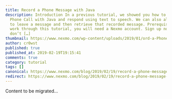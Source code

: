 ```yaml
---
title: Record a Phone Message with Java
description: Introduction In a previous tutorial, we showed you how to Receive a
  Phone Call with Java and respond using text to speech. We can also allow users
  to leave a message and then retrieve that recorded message. Prerequisites To
  work through this tutorial, you will need a Nexmo account. Sign up now if you
  don’t […]
thumbnail: https://www.nexmo.com/wp-content/uploads/2019/01/ord-a-Phone-Message-with-Java.png
author: cr0wst
published: true
published_at: 2019-02-19T19:15:41
comments: true
category: tutorial
tags: []
canonical: https://www.nexmo.com/blog/2019/02/19/record-a-phone-message-with-java-dr
redirect: https://www.nexmo.com/blog/2019/02/19/record-a-phone-message-with-java-dr
---
```

Content to be migrated...
